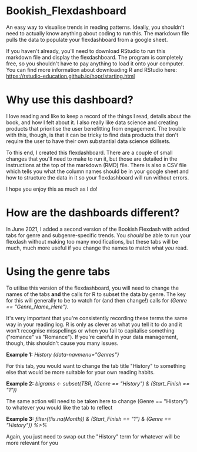 # Bookish_Flexdashboard
An easy way to visualise trends in reading patterns. Ideally, you shouldn't need to actually know anything about coding to run this. The markdown file pulls the data to populate your flexdashboard from a google sheet. 

If you haven't already, you'll need to download RStudio to run this markdown file and display the flexdashboard. The program is completely free, so you shouldn't have to pay anything to load it onto your computer. You can find more information about downloading R and RStudio here: https://rstudio-education.github.io/hopr/starting.html


# Why use this dashboard?
I love reading and like to keep a record of the things I read, details about the book, and how I felt about it. I also really like data science and creating products that prioritise the user benefitting from engagement. The trouble with this, though, is that it can be tricky to find data products that don't require the user to have their own substantial data science skillsets. 

To this end, I created this flexdashboard. There are a couple of small changes that you'll need to make to run it, but those are detailed in the instructions at the top of the markdown (RMD) file. There is also a CSV file which tells you what the column names should be in your google sheet and how to structure the data in it so your flexdashboard will run without errors. 

I hope you enjoy this as much as I do! 

# How are the dashboards different?
In June 2021, I added a second version of the Bookish Flexdash with added tabs for genre and subgenre-specific trends. You *should* be able to run your flexdash without making too many modifications, but these tabs will be much, much more useful if you change the names to match what *you* read.

# Using the genre tabs
To utilise this version of the flexdashboard, you will need to change the names of the tabs **and** the calls for R to subset the data by genre. The key for this will generally to be to watch for (and then change!) calls for *(Genre == "Genre_Name_Here")*. 

It's very important that you're consistently recording these terms the same way in your reading log.  R is only as clever as what you tell it to do and it won't recognise misspellings or when you fail to capitalise something ("romance" vs "Romance"). If you're careful in your data management, though, this shouldn't cause you many issues. 

**Example 1:**
*History {data-navmenu="Genres"}*

For this tab, you would want to change the tab title "History" to something else that would be more suitable for your own reading habits. 

**Example 2:**
*bigrams <- subset(TBR, (Genre == "History") & (Start_Finish == "1"))*

The same action will need to be taken here to change (Genre == "History") to whatever you would like the tab to reflect

**Example 3:**
*filter((!is.na(Month)) & (Start_Finish == "1") & (Genre == "History")) %>%*

Again, you just need to swap out the "History" term for whatever will be more relevant for you
